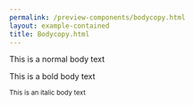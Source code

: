 ```yaml
--- 
permalink: /preview-components/bodycopy.html
layout: example-contained 
title: Bodycopy.html
---
```

<div class="container">
    <div class="row">
        <div class="col-12">
            <p>This is a normal body text </p>
            <p class="bold">This is a bold body text</p>
            <p><small>This is an italic body text </small></p>
        </div>
    </div>
</div>